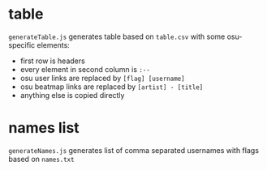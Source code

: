 # table

`generateTable.js` generates table based on `table.csv` with some osu-specific elements:
- first row is headers
- every element in second column is `:--`
- osu user links are replaced by `[flag] [username]`
- osu beatmap links are replaced by `[artist] - [title]`
- anything else is copied directly

# names list

`generateNames.js` generates list of comma separated usernames with flags based on `names.txt`